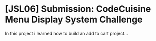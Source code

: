 # [JSL06] Submission: CodeCuisine Menu Display System Challenge

In this project i learned how to build an add to cart project...
